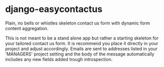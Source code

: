 django-easycontactus
====================

Plain, no bells or whistles skeleton contact us form with dynamic form content aggregation. 

This is not meant to be a stand alone app but rather a starting skeleton for your tailored contact us form. 
It is recommend you place it directly in your project and adjust accordingly. Emails are sent to addresses listed in
your 'MANAGERS' project setting and the body of the message automatically includes any new fields added trough
introspection. 
